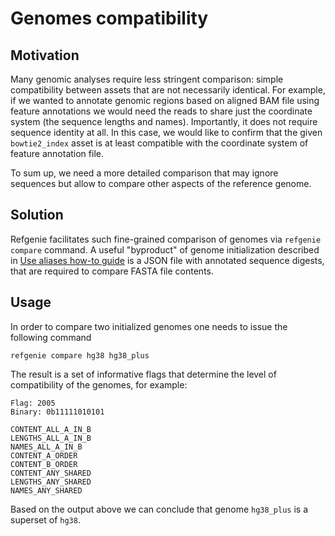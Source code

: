 # Genomes compatibility

## Motivation

Many genomic analyses require less stringent comparison: simple compatibility between assets that are not necessarily identical. 
For example, if we wanted to annotate genomic regions based on aligned BAM file using feature annotations we would need the reads to share just the coordinate system (the sequence lengths and names). Importantly, it does not require sequence identity at all. In this case, we would like to confirm that the given `bowtie2_index` asset is at least compatible with the coordinate system of feature annotation file. 

To sum up, we need a more detailed comparison that may ignore sequences but allow to compare other aspects of the reference genome. 

## Solution

Refgenie facilitates such fine-grained comparison of genomes via `refgenie compare` command. A useful "byproduct" of genome initialization described in [Use aliases how-to guide](aliases.md) is a JSON file with annotated sequence digests, that are required to compare FASTA file contents. 

## Usage

In order to compare two initialized genomes one needs to issue the following command

```console
refgenie compare hg38 hg38_plus
```

The result is a set of informative flags that determine the level of compatibility of the genomes, for example:

```console
Flag: 2005
Binary: 0b11111010101

CONTENT_ALL_A_IN_B
LENGTHS_ALL_A_IN_B
NAMES_ALL_A_IN_B
CONTENT_A_ORDER
CONTENT_B_ORDER
CONTENT_ANY_SHARED
LENGTHS_ANY_SHARED
NAMES_ANY_SHARED
```

Based on the output above we can conclude that genome `hg38_plus` is a superset of `hg38`. 
